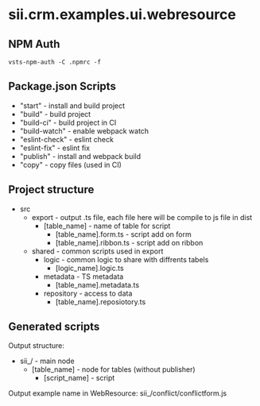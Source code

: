 ﻿# sii.crm.examples.ui.webresource

## NPM Auth

`vsts-npm-auth -C .npmrc -f`

## Package.json Scripts

- "start" - install and build project
- "build" - build project
- "build-ci" - build project in CI
- "build-watch" - enable webpack watch
- "eslint-check" - eslint check
- "eslint-fix" - eslint fix
- "publish" - install and webpack build
- "copy" - copy files (used in CI)

## Project structure

- src
  - export - output .ts file, each file here will be compile to js file in dist
    - [table_name] - name of table for script
      - [table_name].form.ts - script add on form
      - [table_name].ribbon.ts - script add on ribbon
  - shared - common scripts used in export
    - logic - common logic to share with diffrents tabels
      - [logic_name].logic.ts
    - metadata - TS metadata
      - [table_name].metadata.ts
    - repository - access to data
      - [table_name].reposiotory.ts

## Generated scripts

Output structure:

- sii_/ - main node
  - [table_name] - node for tables (without publisher)
    - [script_name] - script

Output example name in WebResource: sii_/conflict/conflictform.js
